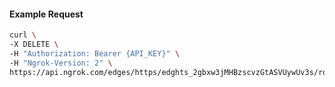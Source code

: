 <!-- Code generated for API Clients. DO NOT EDIT. -->

#### Example Request

```bash
curl \
-X DELETE \
-H "Authorization: Bearer {API_KEY}" \
-H "Ngrok-Version: 2" \
https://api.ngrok.com/edges/https/edghts_2gbxw3jMHBzscvzGtASVUywUv3s/routes/edghtsrt_2gbxw7QQ0l3J4CMs5d6Aksod8zA/backend
```
